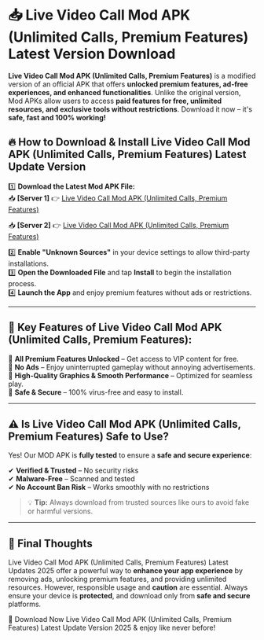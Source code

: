 # 📥 Live Video Call Mod APK (Unlimited Calls, Premium Features) Latest Version Download

**Live Video Call Mod APK (Unlimited Calls, Premium Features)** is a modified version of an official APK that offers **unlocked premium features, ad-free experiences, and enhanced functionalities**. Unlike the original version, Mod APKs allow users to access **paid features for free, unlimited resources, and exclusive tools without restrictions**. Download it now – it's **safe, fast and 100% working!**

## 🔥 **How to Download & Install Live Video Call Mod APK (Unlimited Calls, Premium Features) Latest Update Version**

1️⃣ **Download the Latest Mod APK File:**  
📥 **[Server 1]** 👉 [Live Video Call Mod APK (Unlimited Calls, Premium Features)](https://hapymods.com?title=Live+Video+Call+Mod+APK+(Unlimited+Calls,+Premium+Features))

📥 **[Server 2]** 👉 [Live Video Call Mod APK (Unlimited Calls, Premium Features)](https://hapymods.com?title=Live+Video+Call+Mod+APK+(Unlimited+Calls,+Premium+Features))

2️⃣ **Enable "Unknown Sources"** in your device settings to allow third-party installations.  
3️⃣ **Open the Downloaded File** and tap **Install** to begin the installation process.  
4️⃣ **Launch the App** and enjoy premium features without ads or restrictions.

---

## 🌟 **Key Features of Live Video Call Mod APK (Unlimited Calls, Premium Features):**
 
🔽 **All Premium Features Unlocked** – Get access to VIP content for free.  
🔽 **No Ads** – Enjoy uninterrupted gameplay without annoying advertisements.  
🔽 **High-Quality Graphics & Smooth Performance** – Optimized for seamless play.  
🔽 **Safe & Secure** – 100% virus-free and easy to install.  

---

## ⚠️ **Is Live Video Call Mod APK (Unlimited Calls, Premium Features) Safe to Use?**

Yes! Our MOD APK is **fully tested** to ensure a **safe and secure experience**:

✔ **Verified & Trusted** – No security risks  
✔ **Malware-Free** – Scanned and tested  
✔ **No Account Ban Risk** – Works smoothly with no restrictions

> 💡 **Tip:** Always download from trusted sources like ours to avoid fake or harmful versions.

---

## 📌 **Final Thoughts**
 
Live Video Call Mod APK (Unlimited Calls, Premium Features) Latest Updates 2025 offer a powerful way to **enhance your app experience** by removing ads, unlocking premium features, and providing unlimited resources. However, responsible usage and **caution** are essential. Always ensure your device is **protected**, and download only from **safe and secure** platforms.  

🔽 Download Now Live Video Call Mod APK (Unlimited Calls, Premium Features) Latest Update Version 2025 & enjoy like never before!